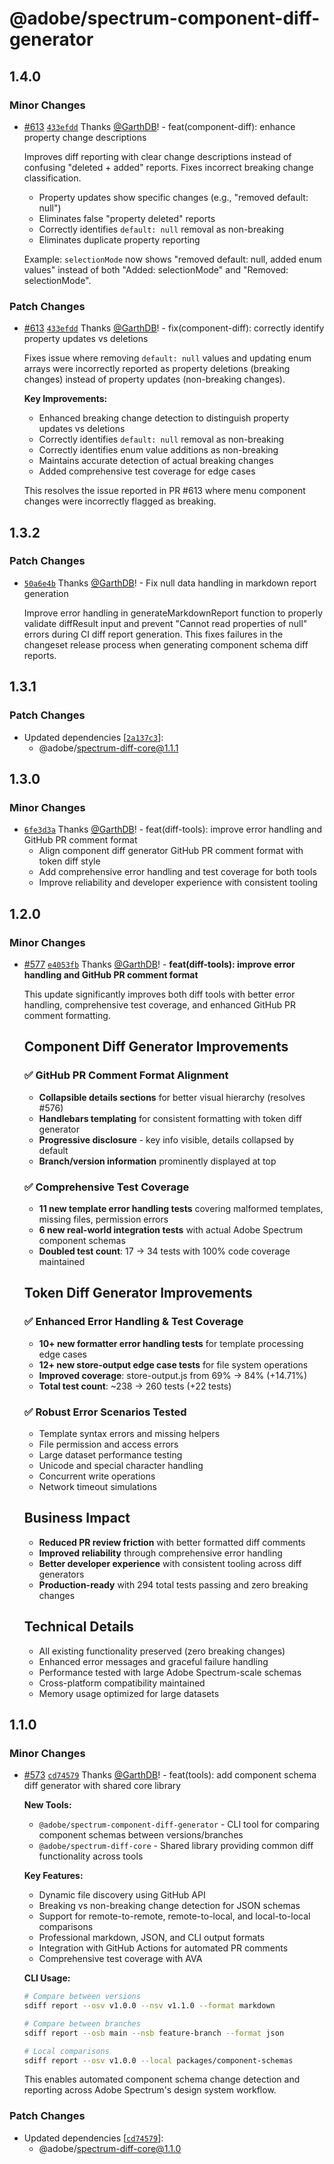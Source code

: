 # @adobe/spectrum-component-diff-generator

## 1.4.0

### Minor Changes

- [#613](https://github.com/adobe/spectrum-tokens/pull/613) [`433efdd`](https://github.com/adobe/spectrum-tokens/commit/433efdd18f9b0842ae55acac3cd0fbc1e5e5db58) Thanks [@GarthDB](https://github.com/GarthDB)! - feat(component-diff): enhance property change descriptions

  Improves diff reporting with clear change descriptions instead of confusing
  "deleted + added" reports. Fixes incorrect breaking change classification.
  - Property updates show specific changes (e.g., "removed default: null")
  - Eliminates false "property deleted" reports
  - Correctly identifies `default: null` removal as non-breaking
  - Eliminates duplicate property reporting

  Example: `selectionMode` now shows "removed default: null, added enum values"
  instead of both "Added: selectionMode" and "Removed: selectionMode".

### Patch Changes

- [#613](https://github.com/adobe/spectrum-tokens/pull/613) [`433efdd`](https://github.com/adobe/spectrum-tokens/commit/433efdd18f9b0842ae55acac3cd0fbc1e5e5db58) Thanks [@GarthDB](https://github.com/GarthDB)! - fix(component-diff): correctly identify property updates vs deletions

  Fixes issue where removing `default: null` values and updating enum arrays were
  incorrectly reported as property deletions (breaking changes) instead of
  property updates (non-breaking changes).

  **Key Improvements:**
  - Enhanced breaking change detection to distinguish property updates vs deletions
  - Correctly identifies `default: null` removal as non-breaking
  - Correctly identifies enum value additions as non-breaking
  - Maintains accurate detection of actual breaking changes
  - Added comprehensive test coverage for edge cases

  This resolves the issue reported in PR #613 where menu component changes were
  incorrectly flagged as breaking.

## 1.3.2

### Patch Changes

- [`50a6e4b`](https://github.com/adobe/spectrum-tokens/commit/50a6e4b265a1cd9da47563b4cac4456c6781ffcc) Thanks [@GarthDB](https://github.com/GarthDB)! - Fix null data handling in markdown report generation

  Improve error handling in generateMarkdownReport function to properly validate diffResult input and prevent "Cannot read properties of null" errors during CI diff report generation. This fixes failures in the changeset release process when generating component schema diff reports.

## 1.3.1

### Patch Changes

- Updated dependencies [[`2a137c3`](https://github.com/adobe/spectrum-tokens/commit/2a137c376bd1b7a4cc445db6bb70d8466389d5e6)]:
  - @adobe/spectrum-diff-core@1.1.1

## 1.3.0

### Minor Changes

- [`6fe3d3a`](https://github.com/adobe/spectrum-tokens/commit/6fe3d3a64e0da4e07cef86e70590b5af65a70470) Thanks [@GarthDB](https://github.com/GarthDB)! - feat(diff-tools): improve error handling and GitHub PR comment format
  - Align component diff generator GitHub PR comment format with token diff style
  - Add comprehensive error handling and test coverage for both tools
  - Improve reliability and developer experience with consistent tooling

## 1.2.0

### Minor Changes

- [#577](https://github.com/adobe/spectrum-tokens/pull/577) [`e4053fb`](https://github.com/adobe/spectrum-tokens/commit/e4053fb7a92c000c6c6efde1766766e8fa6aa0d2) Thanks [@GarthDB](https://github.com/GarthDB)! - **feat(diff-tools): improve error handling and GitHub PR comment format**

  This update significantly improves both diff tools with better error handling, comprehensive test coverage, and enhanced GitHub PR comment formatting.

  ## Component Diff Generator Improvements

  ### ✅ GitHub PR Comment Format Alignment
  - **Collapsible details sections** for better visual hierarchy (resolves #576)
  - **Handlebars templating** for consistent formatting with token diff generator
  - **Progressive disclosure** - key info visible, details collapsed by default
  - **Branch/version information** prominently displayed at top

  ### ✅ Comprehensive Test Coverage
  - **11 new template error handling tests** covering malformed templates, missing files, permission errors
  - **6 new real-world integration tests** with actual Adobe Spectrum component schemas
  - **Doubled test count**: 17 → 34 tests with 100% code coverage maintained

  ## Token Diff Generator Improvements

  ### ✅ Enhanced Error Handling & Test Coverage
  - **10+ new formatter error handling tests** for template processing edge cases
  - **12+ new store-output edge case tests** for file system operations
  - **Improved coverage**: store-output.js from 69% → 84% (+14.71%)
  - **Total test count**: ~238 → 260 tests (+22 tests)

  ### ✅ Robust Error Scenarios Tested
  - Template syntax errors and missing helpers
  - File permission and access errors
  - Large dataset performance testing
  - Unicode and special character handling
  - Concurrent write operations
  - Network timeout simulations

  ## Business Impact
  - **Reduced PR review friction** with better formatted diff comments
  - **Improved reliability** through comprehensive error handling
  - **Better developer experience** with consistent tooling across diff generators
  - **Production-ready** with 294 total tests passing and zero breaking changes

  ## Technical Details
  - All existing functionality preserved (zero breaking changes)
  - Enhanced error messages and graceful failure handling
  - Performance tested with large Adobe Spectrum-scale schemas
  - Cross-platform compatibility maintained
  - Memory usage optimized for large datasets

## 1.1.0

### Minor Changes

- [#573](https://github.com/adobe/spectrum-tokens/pull/573) [`cd74579`](https://github.com/adobe/spectrum-tokens/commit/cd745798b88a137ee6fac8734cc872626fd09060) Thanks [@GarthDB](https://github.com/GarthDB)! - feat(tools): add component schema diff generator with shared core library

  **New Tools:**
  - `@adobe/spectrum-component-diff-generator` - CLI tool for comparing component schemas between versions/branches
  - `@adobe/spectrum-diff-core` - Shared library providing common diff functionality across tools

  **Key Features:**
  - Dynamic file discovery using GitHub API
  - Breaking vs non-breaking change detection for JSON schemas
  - Support for remote-to-remote, remote-to-local, and local-to-local comparisons
  - Professional markdown, JSON, and CLI output formats
  - Integration with GitHub Actions for automated PR comments
  - Comprehensive test coverage with AVA

  **CLI Usage:**

  ```bash
  # Compare between versions
  sdiff report --osv v1.0.0 --nsv v1.1.0 --format markdown

  # Compare between branches
  sdiff report --osb main --nsb feature-branch --format json

  # Local comparisons
  sdiff report --osv v1.0.0 --local packages/component-schemas
  ```

  This enables automated component schema change detection and reporting across Adobe Spectrum's design system workflow.

### Patch Changes

- Updated dependencies [[`cd74579`](https://github.com/adobe/spectrum-tokens/commit/cd745798b88a137ee6fac8734cc872626fd09060)]:
  - @adobe/spectrum-diff-core@1.1.0
